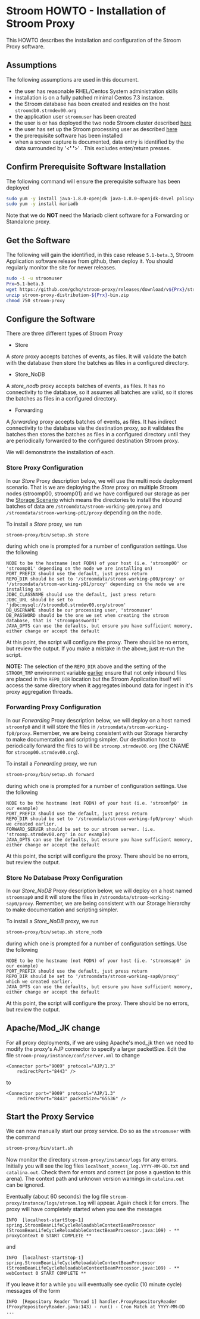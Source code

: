 # Stroom HOWTO - Installation of Stroom Proxy
This HOWTO describes the installation and configuration of the Stroom Proxy software.

## Assumptions
The following assumptions are used in this document.
- the user has reasonable RHEL/Centos System administration skills
- installation is on a fully patched minimal Centos 7.3 instance.
- the Stroom database has been created and resides on the host `stroomdb0.strmdev00.org`
- the application user `stroomuser` has been created
- the user is or has deployed the two node Stroom cluster described [here](InstallHowTo.md#storage-scenario "HOWTO Storage Scenario")
- the user has set up the Stroom processing user as described [here](InstallProcessingUserSetupHowTo.md "Processing User Setup")
- the prerequisite software has been installed
- when a screen capture is documented, data entry is identified by the data surrounded by '<__' '__>' . This excludes enter/return presses.

## Confirm Prerequisite Software Installation
The following command will ensure the prerequisite software has been deployed

```bash
sudo yum -y install java-1.8.0-openjdk java-1.8.0-openjdk-devel policycoreutils-python unzip zip
sudo yum -y install mariadb
```

Note that we do __NOT__ need the Mariadb client software for a Forwarding or Standalone proxy.

## Get the Software
The following will gain the identified, in this case release `5.1-beta.3`, Stroom Application software release from github, then deploy it. You should regularly monitor the site for newer releases.

```bash
sudo -i -u stroomuser
Prx=5.1-beta.3
wget https://github.com/gchq/stroom-proxy/releases/download/v${Prx}/stroom-proxy-distribution-${Prx}-bin.zip
unzip stroom-proxy-distribution-${Prx}-bin.zip
chmod 750 stroom-proxy
```

## Configure the Software
There are three different types of Stroom Proxy
- Store

 A _store_ proxy accepts batches of events, as files. It will validate the batch with the database then store the batches as files in a configured directory.
- Store_NoDB

 A _store_nodb_ proxy accepts batches of events, as files. It has no connectivity to the database, so it assumes all batches are valid, so it stores the batches as files in a configured directory.
- Forwarding

 A _forwarding_ proxy accepts batches of events, as files. It has indirect connectivity to the database via the destination proxy, so it validates the batches then stores the batches as files in a configured directory until they are periodically forwarded to the configured destination Stroom proxy.

We will demonstrate the installation of each.

### Store Proxy Configuration
In our _Store_ Proxy description below, we will use the multi node deployment scenario. That is we are deploying the _Store_ proxy on multiple
Stroom nodes (stroomp00, stroomp01) and we have configured our storage as per the [Storage Scenario](InstallHowTo.md#storage-scenario "HOWTO Storage Scenario")
which means the directories to install the inbound batches of data are
`/stroomdata/stroom-working-p00/proxy` and `/stroomdata/stroom-working-p01/proxy` depending on the node.

To install a _Store_ proxy, we run

```bash
stroom-proxy/bin/setup.sh store
```
during which one is prompted for a number of configuration settings. Use the following
```
NODE to be the hostname (not FQDN) of your host (i.e. 'stroomp00' or 'stroomp01' depending on the node we are installing on)
PORT_PREFIX should use the default, just press return
REPO_DIR should be set to '/stroomdata/stroom-working-p00/proxy' or '/stroomdata/stroom-working-p01/proxy' depending on the node we are installing on
JDBC_CLASSNAME should use the default, just press return
JDBC_URL should be set to 'jdbc:mysql://stroomdb0.strmdev00.org/stroom'
DB_USERNAME should be our processing user, 'stroomuser'
DB_PASSWORD should be the one we set when creating the stroom database, that is 'stroompassword1'
JAVA_OPTS can use the defaults, but ensure you have sufficient memory, either change or accept the default
```

At this point, the script will configure the proxy. There should be no errors, but review the output.
If you make a mistake in the above, just re-run the script.

**NOTE:** The selection of the `REPO_DIR` above and the setting of the `STROOM_TMP` environment variable [earlier](InstallProcessingUserSetupHowTo.md "Processing User Setup") ensure that not only inbound files are placed in the `REPO_DIR` location but the Stroom Application itself will access the same directory when it aggregates inbound data for ingest in it's proxy aggregation threads.

### Forwarding Proxy Configuration
In our _Forwarding_ Proxy description below, we will deploy on a host named `stroomfp0` and it will store the files
in `/stroomdata/stroom-working-fp0/proxy`. Remember, we are being consistent with our Storage hierarchy to make documentation and scripting
simpler. Our destination host to periodically forward the files to will be `stroomp.strmdev00.org` (the CNAME for `stroomp00.strmdev00.org`).

To install a _Forwarding_ proxy, we run

```bash
stroom-proxy/bin/setup.sh forward
```
during which one is prompted for a number of configuration settings. Use the following
```
NODE to be the hostname (not FQDN) of your host (i.e. 'stroomfp0' in our example)
PORT_PREFIX should use the default, just press return
REPO_DIR should be set to '/stroomdata/stroom-working-fp0/proxy' which we created earlier.
FORWARD_SERVER should be set to our stroom server. (i.e. 'stroomp.strmdev00.org' in our example)
JAVA_OPTS can use the defaults, but ensure you have sufficient memory, either change or accept the default
```
At this point, the script will configure the proxy. There should be no errors, but review the output.

### Store No Database Proxy Configuration
In our _Store_NoDB_ Proxy description below, we will deploy on a host named `stroomsap0` and it will store the files
in `/stroomdata/stroom-working-sap0/proxy`. Remember, we are being consistent with our Storage hierarchy to make documentation and scripting simpler.

To install a _Store_NoDB_ proxy, we run

```bash
stroom-proxy/bin/setup.sh store_nodb
```
during which one is prompted for a number of configuration settings. Use the following
```
NODE to be the hostname (not FQDN) of your host (i.e. 'stroomsap0' in our example)
PORT_PREFIX should use the default, just press return
REPO_DIR should be set to '/stroomdata/stroom-working-sap0/proxy' which we created earlier.
JAVA_OPTS can use the defaults, but ensure you have sufficient memory, either change or accept the default
```

At this point, the script will configure the proxy. There should be no errors, but review the output.

## Apache/Mod_JK change
For all proxy deployments,
if we are using Apache's mod_jk then we need to modify the proxy's AJP connector to specify a larger packetSize. Edit the file `stroom-proxy/instance/conf/server.xml` to change
```
<Connector port="9009" protocol="AJP/1.3"
    redirectPort="8443" />
```
to
```
<Connector port="9009" protocol="AJP/1.3"
    redirectPort="8443" packetSize="65536" />
```

## Start the Proxy Service
We can now manually start our proxy service. Do so as the `stroomuser` with the command
```bash
stroom-proxy/bin/start.sh
```
Now monitor the directory `stroom-proxy/instance/logs` for any errors. Initially you will see the log
files `localhost_access_log.YYYY-MM-DD.txt` and `catalina.out`. Check them for errors and correct (or pose a question to this arena).
The context path and unknown version warnings in `catalina.out` can be ignored.

Eventually (about 60 seconds) the log file `stroom-proxy/instance/logs/stroom.log` will appear. Again check it for errors.
The proxy will have completely started when you see the messages
```
INFO  [localhost-startStop-1] spring.StroomBeanLifeCycleReloadableContextBeanProcessor (StroomBeanLifeCycleReloadableContextBeanProcessor.java:109) - ** proxyContext 0 START COMPLETE **
```
and
```
INFO  [localhost-startStop-1] spring.StroomBeanLifeCycleReloadableContextBeanProcessor (StroomBeanLifeCycleReloadableContextBeanProcessor.java:109) - ** webContext 0 START COMPLETE **
```

If you leave it for a while you will eventually see cyclic (10 minute cycle) messages of the form
```
INFO  [Repository Reader Thread 1] handler.ProxyRepositoryReader (ProxyRepositoryReader.java:143) - run() - Cron Match at YYYY-MM-DD ...
```
